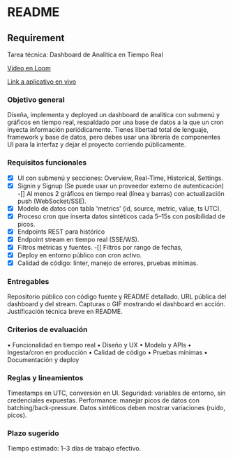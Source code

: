 # README


## Requirement

Tarea técnica: Dashboard de Analítica en Tiempo Real

[Video en Loom](https://www.loom.com/share/0ee430bb855a48889c598b8d26bd46a2?sid=cd521c05-a42c-499e-9fcb-1471785349b1)

[Link a aplicativo en vivo](https://maf.avispa.work/)

### Objetivo general
Diseña, implementa y deployed un dashboard de analítica con submenú y gráficos en tiempo real, respaldado por una base de datos a la que un cron inyecta información periódicamente. Tienes libertad total de lenguaje, framework y base de datos, pero debes usar una librería de componentes UI para la interfaz y dejar el proyecto corriendo públicamente.

### Requisitos funcionales
  -[X] UI con submenú y secciones: Overview, Real-Time, Historical, Settings.
  -[X] Signin y Signup (Se puede usar un proveedor externo de autenticación)
  -[] Al menos 2 gráficos en tiempo real (línea y barras) con actualización push (WebSocket/SSE).
  -[X] Modelo de datos con tabla 'metrics' (id, source, metric, value, ts UTC).
  -[X] Proceso cron que inserta datos sintéticos cada 5–15s con posibilidad de picos.
  -[X] Endpoints REST para histórico 
  -[X] Endpoint  stream en tiempo real (SSE/WS).
  -[X] Filtros métricas y fuentes.
  -[] Filtros por rango de fechas,
  -[X] Deploy en entorno público con cron activo.
  -[X] Calidad de código: linter, manejo de errores, pruebas mínimas.

### Entregables

Repositorio público con código fuente y README detallado. URL pública del dashboard y del stream.
Capturas o GIF mostrando el dashboard en acción. Justificación técnica breve en README.

### Criterios de evaluación

• Funcionalidad en tiempo real
• Diseño y UX
• Modelo y APIs
• Ingesta/cron en producción
• Calidad de código
• Pruebas mínimas
• Documentación y deploy

### Reglas y lineamientos
Timestamps en UTC, conversión en UI.
Seguridad: variables de entorno, sin credenciales expuestas. Performance: manejar picos de datos con batching/back-pressure. Datos sintéticos deben mostrar variaciones (ruido, picos).

### Plazo sugerido

Tiempo estimado: 1–3 días de trabajo efectivo.
